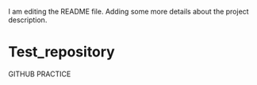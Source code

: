 I am editing the README file. Adding some more details about the project description.
# Test_repository
GITHUB PRACTICE
